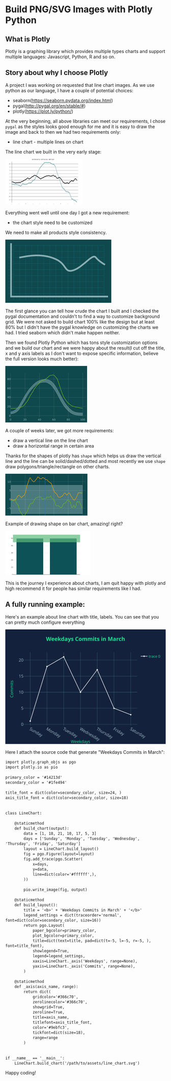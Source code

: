# Build PNG/SVG Images with Plotly Python

## What is Plotly
Plotly is a graphing library which provides multiple types charts and support multiple languages: Javascript, Python, R and so on.

## Story about why I choose Plotly
A project I was working on requested that line chart images. As we use python as our language, I have a couple of potential choices:
- seaborn(https://seaborn.pydata.org/index.html)
- pygal(http://pygal.org/en/stable/#)
- plotly(https://plot.ly/python/)

At the very beginning, all above libraries can meet our requirements, I chose `pygal` as the styles looks good enough for me and it is easy to draw the image and back to then we had two requirements only:
   - line chart
    - multiple lines on chart

The line chart we built in the very early stage:

![alt text](./images/pygal.png)

Everything went well until one day I got a new requirement: 
   - the chart style need to be customized 

We need to make all products style consistency.


![alt text](./images/design.png)


The first glance you can tell how crude the chart I built and I checked the pygal documentation and couldn't to find a way to customize background grid. We were not asked to build chart 100% like the design but at least 80% but I didn't have the pygal knowledge on customizing the charts we had. I tried seaborn which didn't make happen neither.

Then we found Plotly Python which has tons style customization options and we build our chart and we were happy about the result(I cut off the title, x and y axis labels as I don't want to expose specific information, believe the full version looks much better):


![alt text](./images/plotly1.png)

A couple of weeks later, we got more requirements:
  - draw a vertical line on the line chart
  - draw a horizontal range in certain area

Thanks for the shapes of plotly has `shape` which helps us draw the vertical line and the line can be solid/dashed/dotted and most recently we use `shape` draw polygons/triangle/rectangle on other charts.

![alt text](./images/plotly2.png)

Example of drawing shape on bar chart, amazing! right?

![alt text](./images/plotly3.png)

This is the journey I experience about charts, I am quit happy with plotly and high recommend it for people has similar requirements like I had.

## A fully running example:
Here's an example about line chart with title, labels. You can see that you can pretty much configure everything

![alt text](./images/line_chart.svg)


Here I attach the source code that generate "Weekdays Commits in March":

```
import plotly.graph_objs as pgo
import plotly.io as pio

primary_color = '#14213d'
secondary_color = '#1fe494'

title_font = dict(color=secondary_color, size=24, )
axis_title_font = dict(color=secondary_color, size=18)


class LineChart:

    @staticmethod
    def build_chart(output):
        data = [1, 18, 21, 10, 17, 5, 3]
        days = ['Sunday', 'Monday', 'Tuesday', 'Wednesday', 'Thursday', 'Friday', 'Saturday']
        layout = LineChart.build_layout()
        fig = pgo.Figure(layout=layout)
        fig.add_trace(pgo.Scatter(
            x=days,
            y=data,
            line=dict(color='#ffffff',),
        ))

        pio.write_image(fig, output)

    @staticmethod
    def build_layout():
        title = '<b>' + 'Weekdays Commits in March' + '</b>'
        legend_settings = dict(traceorder='normal', font=dict(color=secondary_color, size=16))
        return pgo.Layout(
            paper_bgcolor=primary_color,
            plot_bgcolor=primary_color,
            title=dict(text=title, pad=dict(t=-5, l=-5, r=-5, ), font=title_font),
            showlegend=True,
            legend=legend_settings,
            xaxis=LineChart._axis('Weekdays', range=None),
            yaxis=LineChart._axis('Commits', range=None),
        )

    @staticmethod
    def _axis(axis_name, range):
        return dict(
            gridcolor='#366c70',
            zerolinecolor='#366c70',
            showgrid=True,
            zeroline=True,
            title=axis_name,
            titlefont=axis_title_font,
            color='#9ebfc3',
            tickfont=dict(size=18),
            range=range
        )


if __name__ == '__main__':
    LineChart.build_chart('/path/to/assets/line_chart.svg')
```

Happy coding!